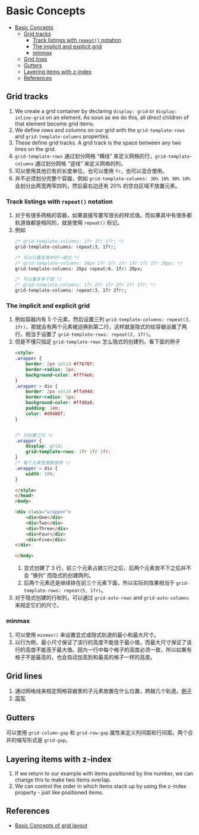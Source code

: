 # Basic Concepts


<!-- TOC -->

- [Basic Concepts](#basic-concepts)
    - [Grid tracks](#grid-tracks)
        - [Track listings with `repeat()` notation](#track-listings-with-repeat-notation)
        - [The implicit and explicit grid](#the-implicit-and-explicit-grid)
        - [minmax](#minmax)
    - [Grid lines](#grid-lines)
    - [Gutters](#gutters)
    - [Layering items with z-index](#layering-items-with-z-index)
    - [References](#references)

<!-- /TOC -->


## Grid tracks
1. We create a grid container by declaring `display: grid` or `display: inline-grid` on an element. As soon as we do this, all *direct* children of that element become grid items.
2. We define rows and columns on our grid with the `grid-template-rows` and `grid-template-columns` properties. 
3. These define grid tracks. A grid track is the space between any two lines on the grid. 
4. `grid-template-rows` 通过划分网格 “横线” 来定义网格的行，`grid-template-columns` 通过划分网格 “竖线” 来定义网格的列。
5. 可以使用其他已有的长度单位，也可以使用 `fr`，也可以混合使用。
6. 并不必须划分完整个容器，例如 `grid-template-columns: 30% 10% 30% 10%` 会划分出两宽两窄四列，然后最右边还有 20% 的空白区域不放置元素。

### Track listings with `repeat()` notation
1. 对于有很多网格的容器，如果直接写要写很长的样式值。而如果其中有很多都轨道值都是相同的，就是使用 `repeat()` 标记。
2. 例如 
    ```css
    /* grid-template-columns: 1fr 1fr 1fr; */
    grid-template-columns: repeat(3, 1fr);

    /* 可以只重复其中的一部分 */
    /* grid-template-columns: 20px 1fr 1fr 1fr 1fr 1fr 1fr 20px; */
    grid-template-columns: 20px repeat(6, 1fr) 20px;

    /* 可以重复多个值 */
    /* grid-template-columns: 1fr 2fr 1fr 2fr 1fr 2fr; */
    grid-template-columns: repeat(3, 1fr 2fr);
    ```

### The implicit and explicit grid
1. 例如容器内有 5 个元素，然后设置三列 `grid-template-columns: repeat(3, 1fr)`，那就会有两个元素被迫换到第二行，这样就是隐式的给容器设置了两行，相当于设置了 `grid-template-rows: repeat(2, 1fr)`。
2. 但是不懂只指定 `grid-template-rows` 怎么隐式的创建列。看下面的例子
    ```html
    <style>
    .wrapper {
        border: 2px solid #f76707;
        border-radius: 5px;
        background-color: #fff4e6;
    }
    .wrapper > div {
        border: 2px solid #ffa94d;
        border-radius: 5px;
        background-color: #ffd8a8;
        padding: 1em;
        color: #d9480f;
    }


    /* 只创建三行 */
    .wrapper {
        display: grid;
        grid-template-rows: 1fr 1fr 1fr;
    }
    /* 每个元素宽度都很窄 */
    .wrapper > div {
        width: 10%;
    }

    </style>
    </head>
    <body> 

    <div class="wrapper">
        <div>One</div>
        <div>Two</div>
        <div>Three</div>
        <div>Four</div>
        <div>Five</div>
    </div>

    </body>
    ```
    1. 显式创建了 3 行，前三个元素占据三行之后，后两个元素放不下之后并不会 “换列” 而隐式的创建两列。
    2. 后两个元素还是继续排在前三个元素下面，所以实际的效果相当于 `grid-template-rows: repeat(5, 1fr)`。
3. 对于隐式创建的行和列，可以通过 `grid-auto-rows` and `grid-auto-columns` 来规定它们的尺寸。

### minmax
1. 可以使用 `minmax()` 来设置显式或隐式轨道的最小和最大尺寸。
2. 以行为例，最小尺寸保证了该行的高度不能低于最小值，而最大尺寸保证了该行的高度不能高于最大值。因为一行中每个格子的高度必须一致，所以如果有格子不是最高的，也会自动加高到和最高的格子一样的高度。


## Grid lines
1. 通过网格线来规定网格容器里的子元素放置在什么位置，跨越几个轨道。[例子](https://developer.mozilla.org/en-US/docs/Web/CSS/CSS_Grid_Layout/Basic_Concepts_of_Grid_Layout#grid_lines)
2. [简写](https://developer.mozilla.org/en-US/docs/Web/CSS/CSS_Grid_Layout/Basic_Concepts_of_Grid_Layout#line-positioning_shorthands)


## Gutters
可以使用 `grid-column-gap` 和 `grid-row-gap` 属性来定义列间距和行间距。两个合并的缩写形式是 `grid-gap`。


## Layering items with z-index
1. If we return to our example with items positioned by line number, we can change this to make two items overlap.
2. We can control the order in which items stack up by using the z-index property - just like positioned items.


## References
* [Basic Concepts of grid layout](https://developer.mozilla.org/en-US/docs/Web/CSS/CSS_Grid_Layout/Basic_Concepts_of_Grid_Layout)
